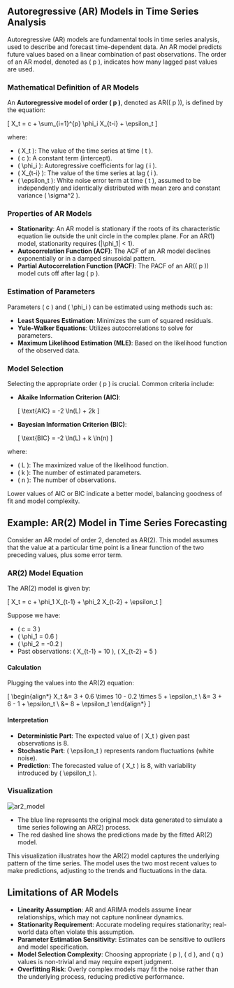 ## Autoregressive (AR) Models in Time Series Analysis

Autoregressive (AR) models are fundamental tools in time series analysis, used to describe and forecast time-dependent data. An AR model predicts future values based on a linear combination of past observations. The order of an AR model, denoted as \( p \), indicates how many lagged past values are used.

### Mathematical Definition of AR Models

An **Autoregressive model of order \( p \)**, denoted as AR(\( p \)), is defined by the equation:

\[
X_t = c + \sum_{i=1}^{p} \phi_i X_{t-i} + \epsilon_t
\]

where:

- \( X_t \): The value of the time series at time \( t \).
- \( c \): A constant term (intercept).
- \( \phi_i \): Autoregressive coefficients for lag \( i \).
- \( X_{t-i} \): The value of the time series at lag \( i \).
- \( \epsilon_t \): White noise error term at time \( t \), assumed to be independently and identically distributed with mean zero and constant variance \( \sigma^2 \).

### Properties of AR Models

- **Stationarity**: An AR model is stationary if the roots of its characteristic equation lie outside the unit circle in the complex plane. For an AR(1) model, stationarity requires \(|\phi_1| < 1\).
- **Autocorrelation Function (ACF)**: The ACF of an AR model declines exponentially or in a damped sinusoidal pattern.
- **Partial Autocorrelation Function (PACF)**: The PACF of an AR(\( p \)) model cuts off after lag \( p \).

### Estimation of Parameters

Parameters \( c \) and \( \phi_i \) can be estimated using methods such as:

- **Least Squares Estimation**: Minimizes the sum of squared residuals.
- **Yule-Walker Equations**: Utilizes autocorrelations to solve for parameters.
- **Maximum Likelihood Estimation (MLE)**: Based on the likelihood function of the observed data.

### Model Selection

Selecting the appropriate order \( p \) is crucial. Common criteria include:

- **Akaike Information Criterion (AIC)**:

  \[
  \text{AIC} = -2 \ln(L) + 2k
  \]

- **Bayesian Information Criterion (BIC)**:

  \[
  \text{BIC} = -2 \ln(L) + k \ln(n)
  \]

where:

- \( L \): The maximized value of the likelihood function.
- \( k \): The number of estimated parameters.
- \( n \): The number of observations.

Lower values of AIC or BIC indicate a better model, balancing goodness of fit and model complexity.

## Example: AR(2) Model in Time Series Forecasting

Consider an AR model of order 2, denoted as AR(2). This model assumes that the value at a particular time point is a linear function of the two preceding values, plus some error term.

### AR(2) Model Equation

The AR(2) model is given by:

\[
X_t = c + \phi_1 X_{t-1} + \phi_2 X_{t-2} + \epsilon_t
\]

Suppose we have:

- \( c = 3 \)
- \( \phi_1 = 0.6 \)
- \( \phi_2 = -0.2 \)
- Past observations: \( X_{t-1} = 10 \), \( X_{t-2} = 5 \)

#### Calculation

Plugging the values into the AR(2) equation:

\[
\begin{align*}
X_t &= 3 + 0.6 \times 10 - 0.2 \times 5 + \epsilon_t \\
&= 3 + 6 - 1 + \epsilon_t \\
&= 8 + \epsilon_t
\end{align*}
\]

#### Interpretation

- **Deterministic Part**: The expected value of \( X_t \) given past observations is 8.
- **Stochastic Part**: \( \epsilon_t \) represents random fluctuations (white noise).
- **Prediction**: The forecasted value of \( X_t \) is 8, with variability introduced by \( \epsilon_t \).

### Visualization

![ar2_model](https://github.com/djeada/Statistics-Notes/assets/37275728/9cc88c5a-174a-4503-a9cb-a20c43e26ab7)

- The blue line represents the original mock data generated to simulate a time series following an AR(2) process.
- The red dashed line shows the predictions made by the fitted AR(2) model.

This visualization illustrates how the AR(2) model captures the underlying pattern of the time series. The model uses the two most recent values to make predictions, adjusting to the trends and fluctuations in the data. 

## Limitations of AR Models

- **Linearity Assumption**: AR and ARIMA models assume linear relationships, which may not capture nonlinear dynamics.
- **Stationarity Requirement**: Accurate modeling requires stationarity; real-world data often violate this assumption.
- **Parameter Estimation Sensitivity**: Estimates can be sensitive to outliers and model specification.
- **Model Selection Complexity**: Choosing appropriate \( p \), \( d \), and \( q \) values is non-trivial and may require expert judgment.
- **Overfitting Risk**: Overly complex models may fit the noise rather than the underlying process, reducing predictive performance.
